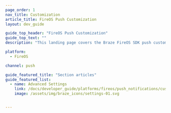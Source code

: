 ```yaml
---
page_order: 1
nav_title: Customization
article_title: FireOS Push Customization
layout: dev_guide

guide_top_header: "FireOS Push Customization"
guide_top_text: ""
description: "This landing page covers the Braze FireOS SDK push customization options."

platform: 
  - FireOS

channel: push

guide_featured_title: "Section articles"
guide_featured_list:
  - name: Advanced Settings
    link: /docs/developer_guide/platforms/fireos/push_notifications/customization/
    image: /assets/img/braze_icons/settings-01.svg


---
```

<br><br>
